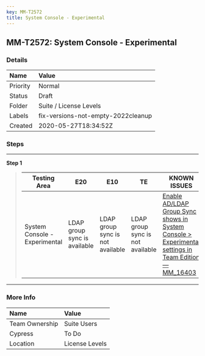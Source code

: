 ```yaml
---
key: MM-T2572
title: System Console - Experimental
---
```


## MM-T2572: System Console - Experimental

### Details

| Name     | Value                              |
| :------- | :--------------------------------- |
| Priority | Normal                             |
| Status   | Draft                              |
| Folder   | Suite / License Levels             |
| Labels   | fix-versions-not-empty-2022cleanup |
| Created  | 2020-05-27T18:34:52Z               |

### Steps

<hr/>

**Step 1**

> <article><table><thead><tr><th>Testing Area<br /></th><th>E20</th><th>E10</th><th>TE</th><th>KNOWN ISSUES<br /></th></tr></thead><colgroup><col></col><col></col><col></col><col></col><col></col></colgroup><tbody><tr><td>System Console - Experimental</td><td>LDAP group sync is available</td><td>LDAP group sync is not available</td><td>LDAP group sync is not available</td><td><a href="https://mattermost.atlassian.net/browse/MM-16403">Enable AD/LDAP Group Sync shows in System Console &gt; Experimental settings in Team Edition — MM_16403</a><br /></td></tr></tbody></table></article>

<hr/>

### More Info

| Name           | Value          |
| :------------- | :------------- |
| Team Ownership | Suite Users    |
| Cypress        | To Do          |
| Location       | License Levels |

